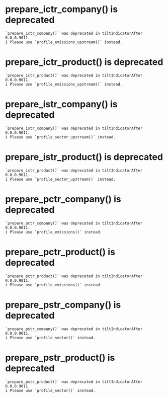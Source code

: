 # prepare_ictr_company() is deprecated

    `prepare_ictr_company()` was deprecated in tiltIndicatorAfter 0.0.0.9011.
    i Please use `profile_emissions_upstream()` instead.

# prepare_ictr_product() is deprecated

    `prepare_ictr_product()` was deprecated in tiltIndicatorAfter 0.0.0.9011.
    i Please use `profile_emissions_upstream()` instead.

# prepare_istr_company() is deprecated

    `prepare_istr_company()` was deprecated in tiltIndicatorAfter 0.0.0.9011.
    i Please use `profile_sector_upstream()` instead.

# prepare_istr_product() is deprecated

    `prepare_istr_product()` was deprecated in tiltIndicatorAfter 0.0.0.9011.
    i Please use `profile_sector_upstream()` instead.

# prepare_pctr_company() is deprecated

    `prepare_pctr_company()` was deprecated in tiltIndicatorAfter 0.0.0.9011.
    i Please use `profile_emissions()` instead.

# prepare_pctr_product() is deprecated

    `prepare_pctr_product()` was deprecated in tiltIndicatorAfter 0.0.0.9011.
    i Please use `profile_emissions()` instead.

# prepare_pstr_company() is deprecated

    `prepare_pstr_company()` was deprecated in tiltIndicatorAfter 0.0.0.9011.
    i Please use `profile_sector()` instead.

# prepare_pstr_product() is deprecated

    `prepare_pstr_product()` was deprecated in tiltIndicatorAfter 0.0.0.9011.
    i Please use `profile_sector()` instead.

